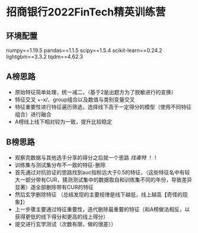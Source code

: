 # 招商银行2022FinTech精英训练营

## 环境配置

numpy==1.19.5
pandas==1.1.5
scipy==1.5.4
scikit-learn==0.24.2
lightgbm==3.3.2
tqdm==4.62.3


## A榜思路

* 原始特征简单处理，统一减二，（基于2是出题方为了脱敏进行的变换）
* 特征交叉 +-x/、group组合以及数值与类别变量交叉
* 特征重要性进行特征遍历筛选，选择线下高于一定得分的模型（使用不同特征组合）进行融合
* A榜线上线下相对较为一致，提升比较稳定


## B榜思路

* 观察完数据与其他选手分享的得分之后就一个思路 *找毒特* ！！ 
* 训练集与测试集分布不一致的特征-删除
* 首先通过对抗验证的思路找到auc指标远大于0.5的特征，（这些特征名中有较大一部分带有CUR，猜测测试集中的数据取自和训练集不同的年份，导致差异显著）遂全部删除带有CUR的特征 
* 然后玄学删除特征 （总结发现的主要规律是线下越低，线上越高【奇怪的现象】）
* 上一步骤主要通过特征重要性，迭代删除最重要的特征（和A榜做法相反，以获得更低的线下得分和更高的线上得分）
* 提交进行玄学测试（次数有限，做的很差））

